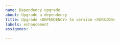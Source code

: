 ```yaml
---
name: Dependency upgrade
about: Upgrade a dependency
title: Upgrade <DEPENDENCY> to version <VERSION>
labels: enhancement
assignees: ''

---
```

